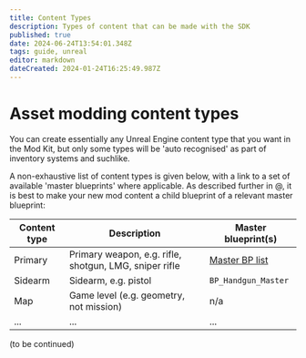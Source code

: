 ```yaml
---
title: Content Types
description: Types of content that can be made with the SDK
published: true
date: 2024-06-24T13:54:01.348Z
tags: guide, unreal
editor: markdown
dateCreated: 2024-01-24T16:25:49.987Z
---
```


# Asset modding content types

You can create essentially any Unreal Engine content type that you want in the Mod Kit, but only some types will be 'auto recognised' as part of inventory systems and suchlike.

A non-exhaustive list of content types is given below, with a link to a set of available 'master blueprints' where applicable. As described further in @, it is best to make your new mod content a child blueprint of a relevant master blueprint:

| Content type | Description | Master blueprint(s) |
| --- | --- | --- |
| Primary | Primary weapon, e.g. rifle, shotgun, LMG, sniper rifle | [Master BP list](/modding/sdk/master-bps-weapons) |
| Sidearm | Sidearm, e.g. pistol | `BP_Handgun_Master` |
| Map | Game level (e.g. geometry, not mission) | n/a |
| ... | ... | ... |

(to be continued)